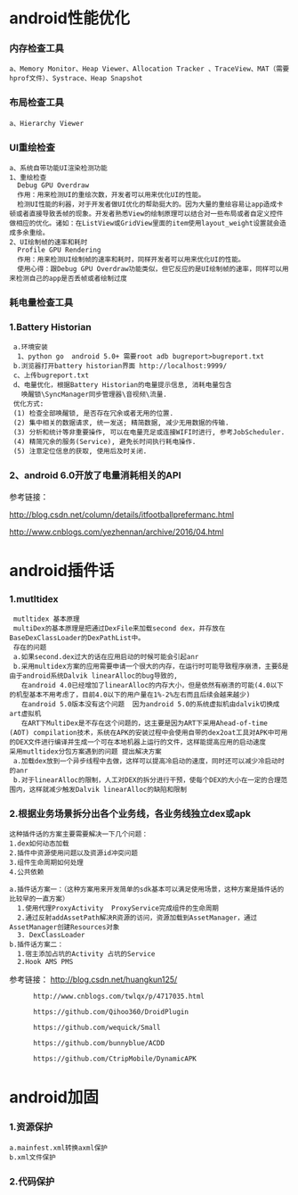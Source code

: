 # android性能优化

### 内存检查工具
    a、Memory Monitor、Heap Viewer、Allocation Tracker 、TraceView、MAT（需要hprof文件）、Systrace、Heap Snapshot

### 布局检查工具
    a、Hierarchy Viewer

### UI重绘检查
    a、系统自带功能UI渲染检测功能
    1、重绘检查
      Debug GPU Overdraw
      作用：用来检测UI的重绘次数，开发者可以用来优化UI的性能。
      检测UI性能的利器，对于开发者做UI优化的帮助挺大的。因为大量的重绘容易让app造成卡顿或者直接导致丢帧的现象。开发者熟悉View的绘制原理可以结合对一些布局或者自定义控件做相应的优化。诸如：在ListView或GridView里面的item使用layout_weight设置就会造成多余重绘。
    2、UI绘制帧的速率和耗时
      Profile GPU Rendering
      作用：用来检测UI绘制帧的速率和耗时，同样开发者可以用来优化UI的性能。
      使用心得：跟Debug GPU Overdraw功能类似，但它反应的是UI绘制帧的速率，同样可以用来检测自己的app是否丢帧或者绘制过度


### 耗电量检查工具

### 1.Battery Historian
     a.环境安装
      1、python go  android 5.0+ 需要root adb bugreport>bugreport.txt
     b.浏览器打开battery historian界面 http://localhost:9999/
     c、上传bugreport.txt
     d、电量优化，根据Battery Historian的电量提示信息, 消耗电量包含 
       唤醒锁\SyncManager同步管理器\音视频\流量.
     优化方式: 
     (1) 检查全部唤醒锁, 是否存在冗余或者无用的位置. 
     (2) 集中相关的数据请求, 统一发送; 精简数据, 减少无用数据的传输. 
     (3) 分析和统计等非重要操作, 可以在电量充足或连接WIFI时进行, 参考JobScheduler. 
     (4) 精简冗余的服务(Service), 避免长时间执行耗电操作. 
     (5) 注意定位信息的获取, 使用后及时关闭.
### 2、android 6.0开放了电量消耗相关的API


参考链接：

http://blog.csdn.net/column/details/itfootballprefermanc.html

http://www.cnblogs.com/yezhennan/archive/2016/04.html


# android插件话

 ### 1.mutltidex  
     mutltidex 基本原理
     multiDex的基本原理是把通过DexFile来加载second dex，并存放在BaseDexClassLoader的DexPathList中。  
     存在的问题
     a.如果second.dex过大的话在应用启动的时候可能会引起anr
     b.采用multidex方案的应用需要申请一个很大的内存，在运行时可能导致程序崩溃，主要ß是由于android系统Dalvik linearAlloc的bug导致的,
       在android 4.0已经增加了linearAlloc的内存大小，但是依然有崩溃的可能(4.0以下的机型基本不用考虑了，目前4.0以下的用户量在1%-2%左右而且后续会越来越少)
       在android 5.0版本没有这个问题  因为android 5.0的系统虚拟机由dalvik切换成art虚拟机
       在ART下MultiDex是不存在这个问题的，这主要是因为ART下采用Ahead-of-time (AOT) compilation技术，系统在APK的安装过程中会使用自带的dex2oat工具对APK中可用的DEX文件进行编译并生成一个可在本地机器上运行的文件，这样能提高应用的启动速度
    采用mutltidex分包方案遇到的问题 提出解决方案
     a.加载dex放到一个异步线程中去做，这样可以提高冷启动的速度，同时还可以减少冷启动时的anr
     b.对于linearAlloc的限制，人工对DEX的拆分进行干预，使每个DEX的大小在一定的合理范围内，这样就减少触发Dalvik linearAlloc的缺陷和限制

### 2.根据业务场景拆分出各个业务线，各业务线独立dex或apk
    这种插件话的方案主要需要解决一下几个问题：
    1.dex如何动态加载
    2.插件中资源使用问题以及资源id冲突问题
    3.组件生命周期如何处理
    4.公共依赖
    
    a.插件话方案一：（这种方案用来开发简单的sdk基本可以满足使用场景，这种方案是插件话的比较早的一直方案）
      1.使用代理ProxyActivity  ProxyService完成组件的生命周期
      2.通过反射addAssetPath解决R资源的访问，资源加载到AssetManager，通过AssetManager创建Resources对象
      3. DexClassLoader
    b.插件话方案二：
      1.宿主添加占坑的Activity 占坑的Service
      2.Hook AMS PMS

  参考链接：
          http://blog.csdn.net/huangkun125/

          http://www.cnblogs.com/twlqx/p/4717035.html

          https://github.com/Qihoo360/DroidPlugin

          https://github.com/wequick/Small

          https://github.com/bunnyblue/ACDD

          https://github.com/CtripMobile/DynamicAPK

      
# android加固

### 1.资源保护
    a.mainfest.xml转换axml保护
    b.xml文件保护

### 2.代码保护
   